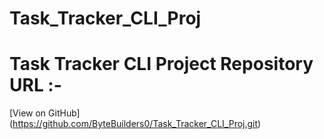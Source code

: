 # Task_Tracker_CLI_Proj

# Task Tracker CLI Project Repository URL :- 
[View on GitHub] (https://github.com/ByteBuilders0/Task_Tracker_CLI_Proj.git)